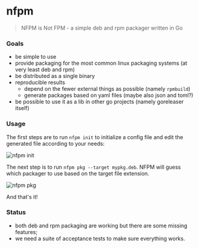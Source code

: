 # nfpm

> NFPM is Not FPM - a simple deb and rpm packager written in Go

### Goals

* be simple to use
* provide packaging for the most common linux packaging systems (at very least deb and rpm)
* be distributed as a single binary
* reproducible results
  * depend on the fewer external things as possible (namely `rpmbuild`)
  * generate packages based on yaml files (maybe also json and toml?)
* be possible to use it as a lib in other go projects (namely goreleaser itself)

### Usage

The first steps are to run `nfpm init` to initialize a config file and edit
the generated file according to your needs:

![nfpm init](https://user-images.githubusercontent.com/245435/36346101-f81cdcec-141e-11e8-8afc-a5eb93b7d510.png)

The next step is to run `nfpm pkg --target mypkg.deb`.
NFPM will guess which packager to use based on the target file extension.

![nfpm pkg](https://user-images.githubusercontent.com/245435/36346100-eaaf24c0-141e-11e8-8345-100f4d3ed02d.png)

And that's it!

### Status

* both deb and rpm packaging are working but there are some missing features;
* we need a suite of acceptance tests to make sure everything works.
